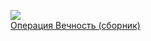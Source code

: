 ![](/books/sf/Станислав%20Лем/Операция%20Вечность%20(сборник).jpg)  
[Операция Вечность (сборник)](/books/sf/Станислав%20Лем/Операция%20Вечность%20(сборник))
